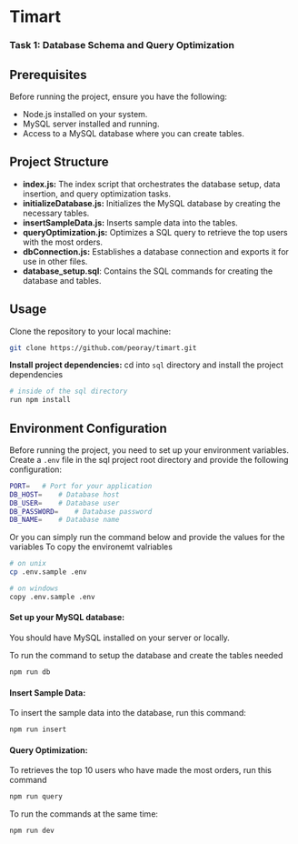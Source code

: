 # Timart

### Task 1: Database Schema and Query Optimization

## Prerequisites

Before running the project, ensure you have the following:

- Node.js installed on your system.
- MySQL server installed and running.
- Access to a MySQL database where you can create tables.

## Project Structure

- **index.js:** The index script that orchestrates the database setup, data insertion, and query optimization tasks.
- **initializeDatabase.js:** Initializes the MySQL database by creating the necessary tables.
- **insertSampleData.js:** Inserts sample data into the tables.
- **queryOptimization.js:** Optimizes a SQL query to retrieve the top users with the most orders.
- **dbConnection.js:** Establishes a database connection and exports it for use in other files.
- **database_setup.sql**: Contains the SQL commands for creating the database and tables.

## Usage

Clone the repository to your local machine:

   ```bash
   git clone https://github.com/peoray/timart.git
   ```

**Install project dependencies:**
cd into `sql` directory and install the project dependencies

```bash
# inside of the sql directory
run npm install
```

## Environment Configuration

Before running the project, you need to set up your environment variables. Create a `.env` file in the sql project root directory and provide the following configuration:

```bash
PORT=   # Port for your application
DB_HOST=    # Database host
DB_USER=    # Database user
DB_PASSWORD=    # Database password
DB_NAME=    # Database name
```

Or you can simply run the command below and provide the values for the variables
To copy the environemt valriables

```bash
# on unix
cp .env.sample .env

# on windows
copy .env.sample .env
```

#### Set up your MySQL database:

You should have MySQL installed on your server or locally.

To run the command to setup the database and create the tables needed

```bash
npm run db
```

#### Insert Sample Data:

To insert the sample data into the database, run this command:

```bash
npm run insert
```

#### Query Optimization:

To retrieves the top 10 users who have made the most orders, run this command


```bash
npm run query
```

To run the commands at the same time:

```bash
npm run dev
```